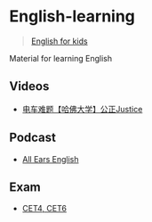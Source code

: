 # English-learning

> [English for kids](https://github.com/LinuxSuRen/english-for-kids)

Material for learning English

## Videos
* [电车难题【哈佛大学】公正Justice](https://www.bilibili.com/video/BV1bW2vYTEAU?spm_id_from=333.788.videopod.sections&vd_source=ca1041974e9b44975cc4d5355ad7001f)

## Podcast

* [All Ears English](https://www.allearsenglish.com/)

## Exam

* [CET4, CET6](https://zhenti.burningvocabulary.cn/)
